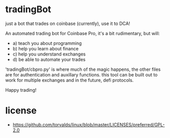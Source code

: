 # tradingBot
just a bot that trades on coinbase (currently), use it to DCA!

An automated trading bot for Coinbase Pro, it's a bit rudimentary, but will:
- a) teach you about programming
- b) help you learn about finance
- c) help you understand exchanges
- d) be able to automate your trades

'tradingBot/cbpro.py' is where much of the magic happens, the other files are for authentication and auxillary functions.
this tool can be built out to work for multiple exchanges and in the future, defi protocols.

Happy trading!

# license
- https://github.com/torvalds/linux/blob/master/LICENSES/preferred/GPL-2.0
